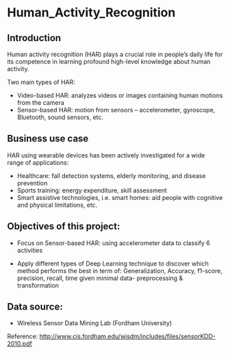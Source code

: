 # Human_Activity_Recognition

## Introduction
Human activity recognition (HAR) plays a crucial role in people’s daily life for its competence in learning profound high-level knowledge about human activity. 

Two main types of HAR:  
- Video-based HAR: analyzes videos or images containing human motions from the camera 
- Sensor-based HAR: motion from sensors – accelerometer, gyroscope, Bluetooth, sound sensors, etc. 

## Business use case
HAR using wearable devices has been actively investigated for a wide range of applications:
- Healthcare:  fall detection systems, elderly monitoring, and disease prevention
- Sports training: energy expenditure, skill assessment
- Smart assistive technologies, i.e. smart homes: aid people with cognitive and physical limitations, etc.

## Objectives of this project: 
- Focus on Sensor-based HAR: using accelerometer data to classify 6 activities

- Apply different types of  Deep Learning technique to discover which method performs the best in term of: Generalization, Accuracy, f1-score, precision, recall, time given minimal  data- preprocessing & transformation

## Data source: 

- Wireless Sensor Data Mining Lab (Fordham University) 

Reference: http://www.cis.fordham.edu/wisdm/includes/files/sensorKDD-2010.pdf

